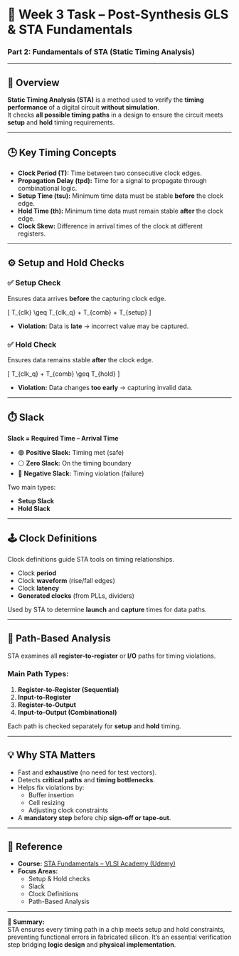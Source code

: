 # 🧠 Week 3 Task – Post-Synthesis GLS & STA Fundamentals  
### Part 2: Fundamentals of STA (Static Timing Analysis)

---

## 📘 Overview

**Static Timing Analysis (STA)** is a method used to verify the **timing performance** of a digital circuit **without simulation**.  
It checks **all possible timing paths** in a design to ensure the circuit meets **setup** and **hold** timing requirements.

---

## 🕒 Key Timing Concepts

- **Clock Period (T):** Time between two consecutive clock edges.  
- **Propagation Delay (tpd):** Time for a signal to propagate through combinational logic.  
- **Setup Time (tsu):** Minimum time data must be stable **before** the clock edge.  
- **Hold Time (th):** Minimum time data must remain stable **after** the clock edge.  
- **Clock Skew:** Difference in arrival times of the clock at different registers.

---

## ⚙️ Setup and Hold Checks

### ✅ **Setup Check**
Ensures data arrives **before** the capturing clock edge.

\[
T_{clk} \geq T_{clk\_q} + T_{comb} + T_{setup}
\]

- **Violation:** Data is **late** → incorrect value may be captured.

### ✅ **Hold Check**
Ensures data remains stable **after** the clock edge.

\[
T_{clk\_q} + T_{comb} \geq T_{hold}
\]

- **Violation:** Data changes **too early** → capturing invalid data.

---

## ⏱️ Slack

**Slack = Required Time – Arrival Time**

- 🟢 **Positive Slack:** Timing met (safe)  
- ⚪ **Zero Slack:** On the timing boundary  
- 🔴 **Negative Slack:** Timing violation (failure)

Two main types:
- **Setup Slack**
- **Hold Slack**

---

## 🕹️ Clock Definitions

Clock definitions guide STA tools on timing relationships.

- Clock **period**
- Clock **waveform** (rise/fall edges)
- Clock **latency**
- **Generated clocks** (from PLLs, dividers)

Used by STA to determine **launch** and **capture** times for data paths.

---

## 🔗 Path-Based Analysis

STA examines all **register-to-register** or **I/O** paths for timing violations.

### Main Path Types:
1. **Register-to-Register (Sequential)**  
2. **Input-to-Register**  
3. **Register-to-Output**  
4. **Input-to-Output (Combinational)**  

Each path is checked separately for **setup** and **hold** timing.

---

## 💡 Why STA Matters

- Fast and **exhaustive** (no need for test vectors).  
- Detects **critical paths** and **timing bottlenecks**.  
- Helps fix violations by:
  - Buffer insertion
  - Cell resizing
  - Adjusting clock constraints  
- A **mandatory step** before chip **sign-off or tape-out**.

---

## 📗 Reference
- **Course:** [STA Fundamentals – VLSI Academy (Udemy)](https://www.udemy.com/course/vlsi-academy-sta-checks/?couponCode=F960AEDD365E0CD12546)
- **Focus Areas:**
  - Setup & Hold checks  
  - Slack  
  - Clock Definitions  
  - Path-Based Analysis

---

**🧩 Summary:**  
STA ensures every timing path in a chip meets setup and hold constraints, preventing functional errors in fabricated silicon. It’s an essential verification step bridging **logic design** and **physical implementation**.
